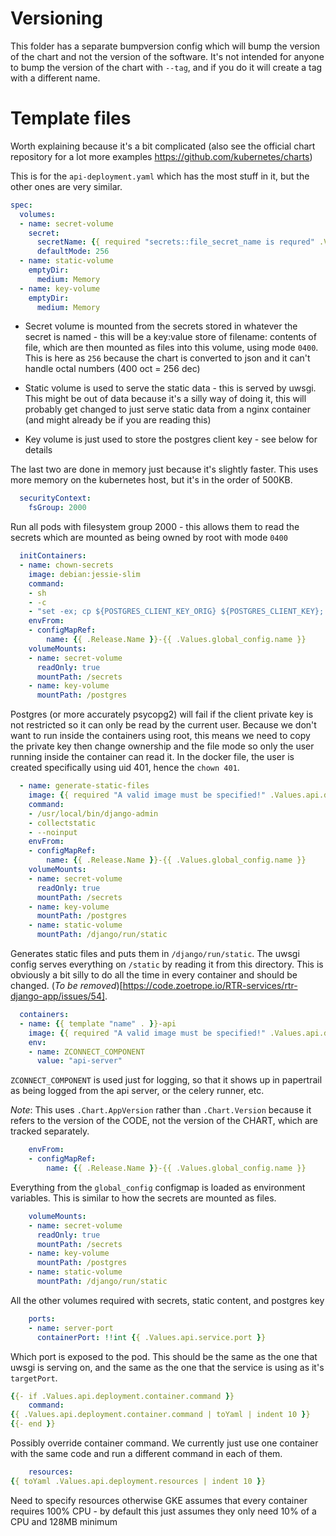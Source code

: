 # Versioning

This folder has a separate bumpversion config which will bump the version of the
chart and not the version of the software. It's not intended for anyone to bump
the version of the chart with `--tag`, and if you do it will create a tag with a
different name.

# Template files

Worth explaining because it's a bit complicated (also see the official chart
repository for a lot more examples https://github.com/kubernetes/charts)

This is for the `api-deployment.yaml` which has the most stuff in it, but the
other ones are very similar.

```yaml
spec:
  volumes:
  - name: secret-volume
    secret:
      secretName: {{ required "secrets::file_secret_name is requred" .Values.secrets.file_secret_name }}
      defaultMode: 256
  - name: static-volume
    emptyDir:
      medium: Memory
  - name: key-volume
    emptyDir:
      medium: Memory
```

- Secret volume is mounted from the secrets stored in whatever the secret is
  named - this will be a key:value store of filename: contents of file, which
  are then mounted as files into this volume, using mode `0400`. This is here as
  `256` because the chart is converted to json and it can't handle octal numbers
  (400 oct = 256 dec)

- Static volume is used to serve the static data - this is served by uwsgi. This
  might be out of data because it's a silly way of doing it, this will probably
  get changed to just serve static data from a nginx container (and might
  already be if you are reading this)

- Key volume is just used to store the postgres client key - see below for
  details

The last two are done in memory just because it's slightly faster. This uses
more memory on the kubernetes host, but it's in the order of 500KB.


```yaml
  securityContext:
    fsGroup: 2000
```

Run all pods with filesystem group 2000 - this allows them to read the secrets
which are mounted as being owned by root with mode `0400`


```yaml
  initContainers:
  - name: chown-secrets
    image: debian:jessie-slim
    command:
    - sh
    - -c
    - "set -ex; cp ${POSTGRES_CLIENT_KEY_ORIG} ${POSTGRES_CLIENT_KEY}; chmod 0400 ${POSTGRES_CLIENT_KEY}; chown 401 ${POSTGRES_CLIENT_KEY}; "
    envFrom:
    - configMapRef:
        name: {{ .Release.Name }}-{{ .Values.global_config.name }}
    volumeMounts:
    - name: secret-volume
      readOnly: true
      mountPath: /secrets
    - name: key-volume
      mountPath: /postgres
```

Postgres (or more accurately psycopg2) will fail if the client private key
is not restricted so it can only be read by the current user. Because we don't
want to run inside the containers using root, this means we need to copy the
private key then change ownership and the file mode so only the user running
inside the container can read it. In the docker file, the user is created
specifically using uid 401, hence the `chown 401`.


```yaml
  - name: generate-static-files
    image: {{ required "A valid image must be specified!" .Values.api.deployment.container.image }}:{{ .Chart.AppVersion }}
    command:
    - /usr/local/bin/django-admin
    - collectstatic
    - --noinput
    envFrom:
    - configMapRef:
        name: {{ .Release.Name }}-{{ .Values.global_config.name }}
    volumeMounts:
    - name: secret-volume
      readOnly: true
      mountPath: /secrets
    - name: key-volume
      mountPath: /postgres
    - name: static-volume
      mountPath: /django/run/static
```

Generates static files and puts them in `/django/run/static`. The uwsgi config
serves everything on `/static` by reading it from this directory. This is
obviously a bit silly to do all the time in every container and should be
changed. (*To be removed*)[https://code.zoetrope.io/RTR-services/rtr-django-app/issues/54].


```yaml
  containers:
  - name: {{ template "name" . }}-api
    image: {{ required "A valid image must be specified!" .Values.api.deployment.container.image }}:{{ .Chart.AppVersion }}
    env:
    - name: ZCONNECT_COMPONENT
      value: "api-server"
```

`ZCONNECT_COMPONENT` is used just for logging, so that it shows up in
papertrail as being logged from the api server, or the celery runner, etc.

*Note*: This uses `.Chart.AppVersion` rather than `.Chart.Version` because it
refers to the version of the CODE, not the version of the CHART, which are
tracked separately.

```yaml
    envFrom:
    - configMapRef:
        name: {{ .Release.Name }}-{{ .Values.global_config.name }}
```

Everything from the `global_config` configmap is loaded as environment
variables. This is similar to how the secrets are mounted as files.

```yaml
    volumeMounts:
    - name: secret-volume
      readOnly: true
      mountPath: /secrets
    - name: key-volume
      mountPath: /postgres
    - name: static-volume
      mountPath: /django/run/static
```

All the other volumes required with secrets, static content, and postgres key

```yaml
    ports:
    - name: server-port
      containerPort: !!int {{ .Values.api.service.port }}
```

Which port is exposed to the pod. This should be the same as the one that uwsgi
is serving on, and the same as the one that the service is using as it's
`targetPort`.

```yaml
{{- if .Values.api.deployment.container.command }}
    command:
{{ .Values.api.deployment.container.command | toYaml | indent 10 }}
{{- end }}
```

Possibly override container command. We currently just use one container with
the same code and run a different command in each of them.

```yaml
    resources:
{{ toYaml .Values.api.deployment.resources | indent 10 }}
```

Need to specify resources otherwise GKE assumes that every container requires
100% CPU - by default this just assumes they only need 10% of a CPU and 128MB
minimum
